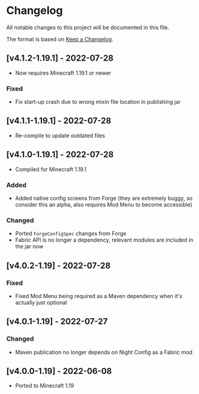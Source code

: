 # Changelog
All notable changes to this project will be documented in this file.

The format is based on [Keep a Changelog].

## [v4.1.2-1.19.1] - 2022-07-28
- Now requires Minecraft 1.19.1 or newer
### Fixed
- Fix start-up crash due to wrong mixin file location in publishing jar

## [v4.1.1-1.19.1] - 2022-07-28
- Re-compile to update outdated files

## [v4.1.0-1.19.1] - 2022-07-28
- Compiled for Minecraft 1.19.1
### Added
- Added native config screens from Forge (they are extremely buggy, so consider this an alpha, also requires Mod Menu to become accessible)
### Changed
- Ported `ForgeConfigSpec` changes from Forge
- Fabric API is no longer a dependency, relevant modules are included in the jar now

## [v4.0.2-1.19] - 2022-07-28
### Fixed
- Fixed Mod Menu being required as a Maven dependency when it's actually just optional

## [v4.0.1-1.19] - 2022-07-27
### Changed
- Maven publication no longer depends on Night Config as a Fabric mod

## [v4.0.0-1.19] - 2022-06-08
- Ported to Minecraft 1.19

[Keep a Changelog]: https://keepachangelog.com/en/1.0.0/